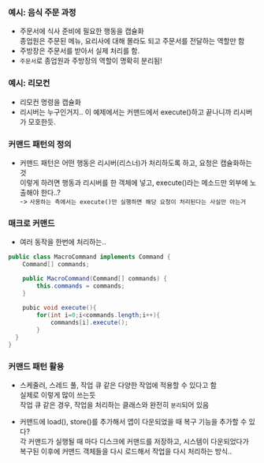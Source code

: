 ### 예시: 음식 주문 과정

- 주문서에 식사 준비에 필요한 행동을 캡슐화  
  종업원은 주문된 메뉴, 요리사에 대해 몰라도 되고 주문서를 전달하는 역할만 함
- 주방장은 주문서를 받아서 실제 처리를 함.
- `주문서`로 종업원과 주방장의 역할이 명확히 분리됨!

### 예시: 리모컨

- 리모컨 명령을 캡슐화
- 리시버는 누구인거지.. 이 예제에서는 커맨드에서 execute()하고 끝나니까 리시버가 모호한듯.

### 커맨드 패턴의 정의

- 커맨드 패턴은 어떤 행동은 리시버(리스너)가 처리하도록 하고, 요청은 캡슐화하는 것  
  이렇게 하려면 행동과 리시버를 한 객체에 넣고, execute()라는 메소드만 외부에 노출해야 한다..?  
  -> `사용하는 측에서는 execute()만 실행하면 해당 요청이 처리된다는 사실만 아는거`

### 매크로 커맨드
- 여러 동작을 한번에 처리하는..
```java
public class MacroCommand implements Command {
    Command[] commands;

    public MacroCommand(Command[] commands) {
        this.commands = commands;
    }
    
    pubic void execute(){
        for(int i=0;i<commands.length;i++){
            commands[i].execute();
        }
  }
}
```

### 커맨드 패턴 활용
- 스케줄러, 스레드 풀, 작업 큐 같은 다양한 작업에 적용할 수 있다고 함  
  실제로 이렇게 많이 쓰는듯  
  작업 큐 같은 경우, 작업을 처리하는 클래스와 완전히 `분리`되어 있음

- 커맨드에 load(), store()를 추가해서 앱이 다운되었을 때 복구 기능을 추가할 수 있다?  
  각 커맨드가 실행될 때 마다 디스크에 커맨드를 저장하고, 시스템이 다운되었다가 복구된 이후에 커맨드 객체들을 다시 로드해서 작업을 다시 처리하는 방식..


 